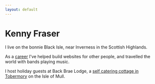 ```yaml
---
layout: default
---
```

# Kenny Fraser
    
I live on the bonnie Black Isle, near Inverness in the Scottish Highlands.

As a [career](/about) I've helped build websites for other people, and travelled the world with bands playing music. 
  
I host holiday guests at Back Brae Lodge, a [self catering cottage in Tobermory](https://mull.co) on the Isle of Mull.